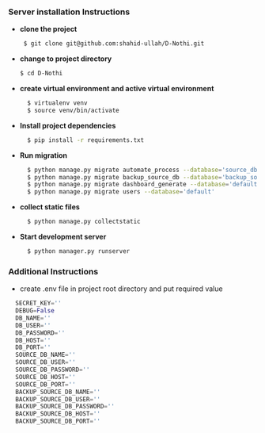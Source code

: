 ### Server installation Instructions

- **clone the project**
  ```bash
   $ git clone git@github.com:shahid-ullah/D-Nothi.git
   ```
- **change to project directory**
  ```bash
  $ cd D-Nothi
  ```
- **create virtual environment and active virtual environment**
  ```bash
    $ virtualenv venv
    $ source venv/bin/activate
  ```
- **Install project dependencies**
  ```bash
    $ pip install -r requirements.txt
  ```
- **Run migration**
  ```bash
    $ python manage.py migrate automate_process --database='source_db'
    $ python manage.py migrate backup_source_db --database='backup_source_db'
    $ python manage.py migrate dashboard_generate --database='default'
    $ python manage.py migrate users --database='default'
  ```
- **collect static files**
  ```bash
    $ python manage.py collectstatic
  ```
- **Start development server**
  ```bash
    $ python manager.py runserver
  ```

### Additional Instructions

- create .env file in project root directory and put required value

```py
  SECRET_KEY=''
  DEBUG=False
  DB_NAME=''
  DB_USER=''
  DB_PASSWORD=''
  DB_HOST=''
  DB_PORT=''
  SOURCE_DB_NAME=''
  SOURCE_DB_USER=''
  SOURCE_DB_PASSWORD=''
  SOURCE_DB_HOST=''
  SOURCE_DB_PORT=''
  BACKUP_SOURCE_DB_NAME=''
  BACKUP_SOURCE_DB_USER=''
  BACKUP_SOURCE_DB_PASSWORD=''
  BACKUP_SOURCE_DB_HOST=''
  BACKUP_SOURCE_DB_PORT=''
```
